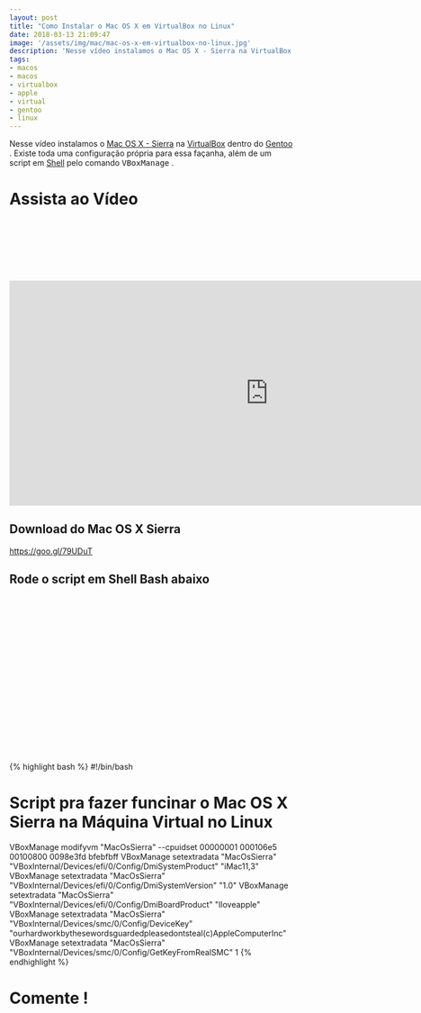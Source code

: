 ```yaml
---
layout: post
title: "Como Instalar o Mac OS X em VirtualBox no Linux"
date: 2018-03-13 21:09:47
image: '/assets/img/mac/mac-os-x-em-virtualbox-no-linux.jpg'
description: 'Nesse vídeo instalamos o Mac OS X - Sierra na VirtualBox dentro do Gentoo.Existe toda uma configuração própria para essa façanha, além de um script pelo comando VBoxManage.'
tags:
- macos
- macos
- virtualbox
- apple
- virtual
- gentoo
- linux
---
```


Nesse vídeo instalamos o [Mac OS X - Sierra](https://www.apple.com/br/macos/high-sierra/) na [VirtualBox](https://www.virtualbox.org/) dentro do [Gentoo](http://terminalroot.com.br/tags#gentoo) . Existe toda uma configuração própria para essa façanha, além de um script em [Shell](http://terminalroot.com.br/shell) pelo comando <kbd>VBoxManage</kbd> .

# Assista ao Vídeo

<!-- MINI ANÚNCIO -->
<script async src="//pagead2.googlesyndication.com/pagead/js/adsbygoogle.js"></script>
<!-- Games Root -->
<ins class="adsbygoogle"
style="display:inline-block;width:730px;height:95px"
data-ad-client="ca-pub-2838251107855362"
data-ad-slot="5351066970"></ins>
<script>
(adsbygoogle = window.adsbygoogle || []).push({});
</script>

<iframe width="920" height="400" src="https://www.youtube.com/embed/2B8Q6IWvVa8" frameborder="0" allow="accelerometer; autoplay; encrypted-media; gyroscope; picture-in-picture" allowfullscreen></iframe>


## Download do Mac OS X Sierra
<https://goo.gl/79UDuT>

## Rode o script em Shell Bash abaixo

<!-- QUADRADO -->
<script async src="//pagead2.googlesyndication.com/pagead/js/adsbygoogle.js"></script>
<ins class="adsbygoogle"
style="display:inline-block;width:336px;height:280px"
data-ad-client="ca-pub-2838251107855362"
data-ad-slot="5351066970"></ins>
<script>
(adsbygoogle = window.adsbygoogle || []).push({});
</script>

{% highlight bash %}
#!/bin/bash
# Script pra fazer funcinar o Mac OS X Sierra na Máquina Virtual no Linux
VBoxManage modifyvm "MacOsSierra" --cpuidset 00000001 000106e5 00100800 0098e3fd bfebfbff
VBoxManage setextradata "MacOsSierra" "VBoxInternal/Devices/efi/0/Config/DmiSystemProduct" "iMac11,3"
VBoxManage setextradata "MacOsSierra" "VBoxInternal/Devices/efi/0/Config/DmiSystemVersion" "1.0"
VBoxManage setextradata "MacOsSierra" "VBoxInternal/Devices/efi/0/Config/DmiBoardProduct" "Iloveapple"
VBoxManage setextradata "MacOsSierra" "VBoxInternal/Devices/smc/0/Config/DeviceKey" "ourhardworkbythesewordsguardedpleasedontsteal(c)AppleComputerInc"
VBoxManage setextradata "MacOsSierra" "VBoxInternal/Devices/smc/0/Config/GetKeyFromRealSMC" 1
{% endhighlight %}

# Comente !

<script async src="https://pagead2.googlesyndication.com/pagead/js/adsbygoogle.js"></script>

<!-- Informat -->
<ins class="adsbygoogle"
 style="display:block"
 data-ad-client="ca-pub-2838251107855362"
 data-ad-slot="2327980059"
 data-ad-format="auto"
 data-full-width-responsive="true"></ins>

<script>
(adsbygoogle = window.adsbygoogle || []).push({});
</script>



